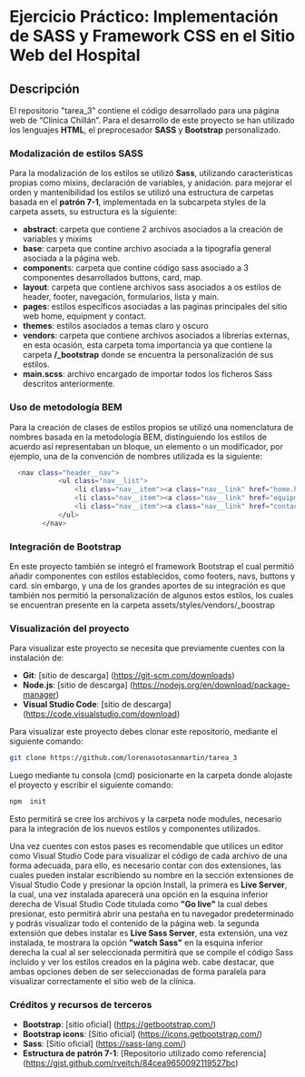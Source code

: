 # Ejercicio Práctico: Implementación de SASS y Framework CSS en el Sitio Web del Hospital
## Descripción
El repositorio "tarea_3" contiene el código desarrollado para una página web de “Clínica Chillán”. Para el desarrollo de este proyecto se han utilizado los lenguajes **HTML**, el preprocesador **SASS** y **Bootstrap** personalizado.

### Modalización de estilos SASS
Para la modalización de los estilos se utilizó **Sass**, utilizando características propias como mixins, declaración de variables, y anidación. para mejorar el orden y mantenibilidad los estilos se utilizó una estructura de carpetas basada en el **patrón 7-1**, implementada en la subcarpeta styles de la carpeta assets, su estructura es la siguiente: 
- **abstract**: carpeta que contiene 2 archivos asociados a la creación de variables y mixims
- **base**: carpeta que contine archivo asociada a la tipografía general asociada a la página web.
- **component**s: carpeta que contine código sass asociado a 3 componentes desarrollados buttons, card, map.
- **layout**: carpeta que contiene archivos sass asociados a os estilos de header, footer, navegación, formularios, lista y main.
- **pages**: estilos específicos asociadas a las paginas principales del sitio web home, equipment y contact.
- **themes**: estilos asociados a temas claro y oscuro
- **vendors**: carpeta que contiene archivos asociados a librerías externas, en esta ocasión, esta carpeta toma importancia ya que contiene la carpeta **/_bootstrap** donde se encuentra la personalización de sus estilos.
- **main.scss**: archivo encargado de importar todos los ficheros Sass descritos anteriormente.

### Uso de metodología BEM
Para la creación de clases de estilos propios se utilizó una nomenclatura de nombres basada en la metodología BEM, distinguiendo los estilos de acuerdo así representaban un bloque, un elemento o un modificador, por ejemplo, una de la convención de nombres utilizada es la siguiente: 
```bash
  <nav class="header__nav">
            <ul class="nav__list">
                <li class="nav__item"><a class="nav__link" href="home.html">Inicio</a></li>
                <li class="nav__item"><a class="nav__link" href="equipment.html">Equipo</a></li>
                <li class="nav__item"><a class="nav__link" href="contact.html">Contacto</a></li>
            </ul>
        </nav>
```
### Integración de Bootstrap
En este proyecto también se integró el framework Bootstrap el cual permitió añadir componentes con estilos establecidos, como footers, navs, buttons y card. sin embargo, y una de los grandes aportes de su integración es que también nos permitió la personalización de algunos estos estilos, los cuales se encuentran presente en la carpeta assets/styles/vendors/_boostrap

### Visualización del proyecto
Para visualizar este proyecto se necesita que previamente cuentes con la instalación de:
- **Git**: [sitio de descarga] (https://git-scm.com/downloads)
- **Node.js**: [sitio de descarga] (https://nodejs.org/en/download/package-manager)
- **Visual Studio Code**: [sitio de descarga] (https://code.visualstudio.com/download)
  
Para visualizar este proyecto debes clonar este repositorio, mediante el siguiente comando:
```bash
git clone https://github.com/lorenasotosanmartin/tarea_3
```
Luego mediante tu consola (cmd) posicionarte en la carpeta donde alojaste el proyecto y escribir el siguiente comando: 
```bash
npm  init
```
Esto permitirá se cree los archivos y la carpeta node modules, necesario para la integración de los nuevos estilos y componentes utilizados.

Una vez cuentes con estos pases es recomendable que utilices un editor como Visual Studio Code para visualizar el código de cada archivo de una forma adecuada, para ello, es necesario contar con dos extensiones, las cuales pueden instalar escribiendo su nombre en la sección extensiones de Visual Studio Code y presionar la opción Install, la primera es **Live Server**, la cual, una vez instalada aparecerá una opción en la esquina inferior derecha de Visual Studio Code titulada como **"Go live"** la cual debes presionar, esto permitirá abrir una pestaña en tu navegador predeterminado y podrás visualizar todo el contenido de la página web. la segunda extensión que debes instalar es **Live Sass Server**, esta extensión, una vez instalada, te mostrara la opción **"watch Sass"** en la esquina inferior derecha la cual al ser seleccionada permitirá que se compile el código Sass incluido y ver los estilos creados en la página web. cabe destacar, que ambas opciones deben de ser seleccionadas de forma paralela para visualizar correctamente el sitio web de la clínica.

### Créditos y recursos de terceros
- **Bootstrap**: [sitio oficial] (https://getbootstrap.com/)
- **Bootstrap icons**: [Sitio oficial] (https://icons.getbootstrap.com/)
- **Sass**: [Sitio oficial] (https://sass-lang.com/)
- **Estructura de patrón 7-1**: [Repositorio utilizado como referencia] (https://gist.github.com/rveitch/84cea9650092119527bc)

  
